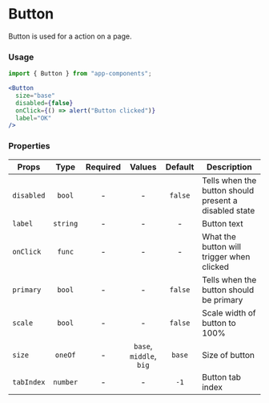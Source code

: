 # Button

Button is used for a action on a page.

### Usage

```js
import { Button } from "app-components";
```

```jsx
<Button
  size="base"
  disabled={false}
  onClick={() => alert("Button clicked")}
  label="OK"
/>
```

### Properties

| Props      |   Type   | Required |         Values          | Default | Description                                           |
| ---------- | :------: | :------: | :---------------------: | :-----: | ----------------------------------------------------- |
| `disabled` |  `bool`  |    -     |            -            | `false` | Tells when the button should present a disabled state |
| `label`    | `string` |    -     |            -            |    -    | Button text                                           |
| `onClick`  |  `func`  |    -     |            -            |    -    | What the button will trigger when clicked             |
| `primary`  |  `bool`  |    -     |            -            | `false` | Tells when the button should be primary               |
| `scale`    |  `bool`  |    -     |            -            | `false` | Scale width of button to 100%                         |
| `size`     | `oneOf`  |    -     | `base`, `middle`, `big` | `base`  | Size of button                                        |
| `tabIndex` | `number` |    -     |            -            |  `-1`   | Button tab index                                      |
